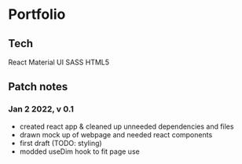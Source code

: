 # Portfolio

## Tech
React
Material UI
SASS
HTML5

## Patch notes

### Jan 2 2022, v 0.1
- created react app & cleaned up unneeded dependencies and files
- drawn mock up of webpage and needed react components
- <HeadNav /> first draft (TODO: styling)
- modded useDim hook to fit page use